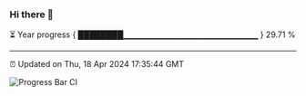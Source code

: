 ### Hi there 👋

⏳ Year progress { ████████▁▁▁▁▁▁▁▁▁▁▁▁▁▁▁▁▁▁▁▁▁▁ } 29.71 %

---

⏰ Updated on Thu, 18 Apr 2024 17:35:44 GMT

![Progress Bar CI](https://github.com/IshwaranRudhara/GIT-ACTION/workflows/Progress%20Bar%20CI/badge.svg)
